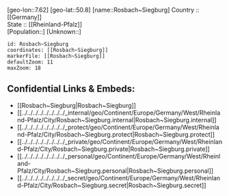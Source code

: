 ﻿---
location: [50.8,7.62] 
mapzoom: [7,12] 
mapmarker: city 
type: City
tags:
- geo/City


SpocWebEntityId: 33763
isDeleted: false
confidential: public

---
[geo-lon::7.62] 
[geo-lat::50.8] 
[name::Rosbach~Siegburg] 
Country :: [[Germany]]  
State :: [[Rheinland-Pfalz]]  
[Population::] 
[Unknown::] 


```leaflet
id: Rosbach~Siegburg
coordinates: [[Rosbach~Siegburg]] 
markerFile: [[Rosbach~Siegburg]] 
defaultZoom: 11 
maxZoom: 18
```


## Confidential Links & Embeds: 
- [[Rosbach~Siegburg|Rosbach~Siegburg]]  
- [[../../../../../../../../_internal/geo/Continent/Europe/Germany/West/Rheinland-Pfalz/City/Rosbach~Siegburg.internal|Rosbach~Siegburg.internal]] 
- [[../../../../../../../../_protect/geo/Continent/Europe/Germany/West/Rheinland-Pfalz/City/Rosbach~Siegburg.protect|Rosbach~Siegburg.protect]] 
- [[../../../../../../../../_private/geo/Continent/Europe/Germany/West/Rheinland-Pfalz/City/Rosbach~Siegburg.private|Rosbach~Siegburg.private]] 
- [[../../../../../../../../_personal/geo/Continent/Europe/Germany/West/Rheinland-Pfalz/City/Rosbach~Siegburg.personal|Rosbach~Siegburg.personal]] 
- [[../../../../../../../../_secret/geo/Continent/Europe/Germany/West/Rheinland-Pfalz/City/Rosbach~Siegburg.secret|Rosbach~Siegburg.secret]] 
